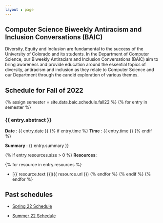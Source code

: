 ```yaml
---
layout : page
---
```


## Computer Science Biweekly Antiracism and Inclusion Conversations (BAIC)

Diversity, Equity and Inclusion are fundamental to the success of the University of Colorado and its students. In the Department of Computer Science, our Biweekly Antiracism and Inclusion Conversations (BAIC)  aim to bring awareness and provide education around the essential topics of diversity, antiracism and inclusion as they relate to Computer Science and our Department through the candid exploration of various themes.  

## Schedule for Fall of 2022

{% assign semester = site.data.baic.schedule.fall22 %}
{% for entry in semester %}

### {{ entry.abstract }}

**Date** : {{ entry.date }}
{% if entry.time %}
**Time** : {{ entry.time }}
{% endif %}

**Summary** : {{ entry.summary }}

{% if entry.resources.size > 0 %}
**Resources**:

{% for resource in entry.resources %}
  * [{{ resource.text }}]({{ resource.url }})
{% endfor %}
{% endif %}
{% endfor %}

## Past schedules
* [Spring 22 Schedule](spring-2022-schedule)

* [Summer 22 Schedule](summer-2022-schedule)
